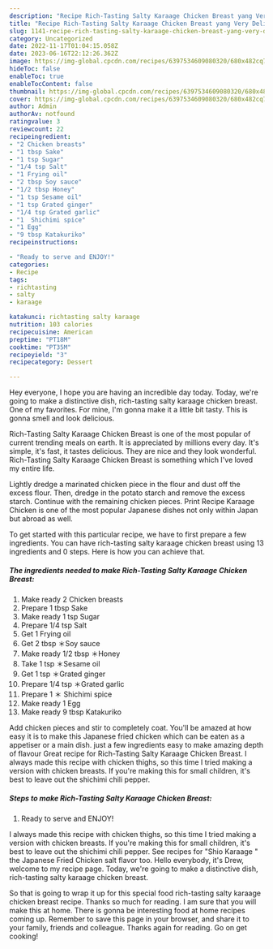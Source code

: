 ```yaml
---
description: "Recipe Rich-Tasting Salty Karaage Chicken Breast yang Very Delicious"
title: "Recipe Rich-Tasting Salty Karaage Chicken Breast yang Very Delicious"
slug: 1141-recipe-rich-tasting-salty-karaage-chicken-breast-yang-very-delicious
category: Uncategorized
date: 2022-11-17T01:04:15.058Z
date: 2023-06-16T22:12:26.362Z
image: https://img-global.cpcdn.com/recipes/6397534609080320/680x482cq70/rich-tasting-salty-karaage-chicken-breast-recipe-main-photo.jpg
hideToc: false
enableToc: true
enableTocContent: false
thumbnail: https://img-global.cpcdn.com/recipes/6397534609080320/680x482cq70/rich-tasting-salty-karaage-chicken-breast-recipe-main-photo.jpg
cover: https://img-global.cpcdn.com/recipes/6397534609080320/680x482cq70/rich-tasting-salty-karaage-chicken-breast-recipe-main-photo.jpg
author: Admin
authorAv: notfound
ratingvalue: 3
reviewcount: 22
recipeingredient:
- "2 Chicken breasts"
- "1 tbsp Sake"
- "1 tsp Sugar"
- "1/4 tsp Salt"
- "1 Frying oil"
- "2 tbsp Soy sauce"
- "1/2 tbsp Honey"
- "1 tsp Sesame oil"
- "1 tsp Grated ginger"
- "1/4 tsp Grated garlic"
- "1  Shichimi spice"
- "1 Egg"
- "9 tbsp Katakuriko"
recipeinstructions:

- "Ready to serve and ENJOY!"
categories:
- Recipe
tags:
- richtasting
- salty
- karaage

katakunci: richtasting salty karaage 
nutrition: 103 calories
recipecuisine: American
preptime: "PT18M"
cooktime: "PT35M"
recipeyield: "3"
recipecategory: Dessert

---
```



Hey everyone, I hope you are having an incredible day today. Today, we're going to make a distinctive dish, rich-tasting salty karaage chicken breast. One of my favorites. For mine, I'm gonna make it a little bit tasty. This is gonna smell and look delicious.

Rich-Tasting Salty Karaage Chicken Breast is one of the most popular of current trending meals on earth. It is appreciated by millions every day. It's simple, it's fast, it tastes delicious. They are nice and they look wonderful. Rich-Tasting Salty Karaage Chicken Breast is something which I've loved my entire life.

Lightly dredge a marinated chicken piece in the flour and dust off the excess flour. Then, dredge in the potato starch and remove the excess starch. Continue with the remaining chicken pieces. Print Recipe Karaage Chicken is one of the most popular Japanese dishes not only within Japan but abroad as well.


To get started with this particular recipe, we have to first prepare a few ingredients. You can have rich-tasting salty karaage chicken breast using 13 ingredients and 0 steps. Here is how you can achieve that.

<!--inarticleads1-->

##### The ingredients needed to make Rich-Tasting Salty Karaage Chicken Breast:

1. Make ready 2 Chicken breasts
1. Prepare 1 tbsp Sake
1. Make ready 1 tsp Sugar
1. Prepare 1/4 tsp Salt
1. Get 1 Frying oil
1. Get 2 tbsp ＊Soy sauce
1. Make ready 1/2 tbsp ＊Honey
1. Take 1 tsp ＊Sesame oil
1. Get 1 tsp ＊Grated ginger
1. Prepare 1/4 tsp ＊Grated garlic
1. Prepare 1 ＊ Shichimi spice
1. Make ready 1 Egg
1. Make ready 9 tbsp Katakuriko


Add chicken pieces and stir to completely coat. You&#39;ll be amazed at how easy it is to make this Japanese fried chicken which can be eaten as a appetiser or a main dish. just a few ingredients easy to make amazing depth of flavour Great recipe for Rich-Tasting Salty Karaage Chicken Breast. I always made this recipe with chicken thighs, so this time I tried making a version with chicken breasts. If you&#39;re making this for small children, it&#39;s best to leave out the shichimi chili pepper. 

<!--inarticleads2-->

##### Steps to make Rich-Tasting Salty Karaage Chicken Breast:


1. Ready to serve and ENJOY!

I always made this recipe with chicken thighs, so this time I tried making a version with chicken breasts. If you&#39;re making this for small children, it&#39;s best to leave out the shichimi chili pepper. See recipes for &#34;Shio Karaage &#34; the Japanese Fried Chicken salt flavor too. Hello everybody, it&#39;s Drew, welcome to my recipe page. Today, we&#39;re going to make a distinctive dish, rich-tasting salty karaage chicken breast. 

So that is going to wrap it up for this special food rich-tasting salty karaage chicken breast recipe. Thanks so much for reading. I am sure that you will make this at home. There is gonna be interesting food at home recipes coming up. Remember to save this page in your browser, and share it to your family, friends and colleague. Thanks again for reading. Go on get cooking!
